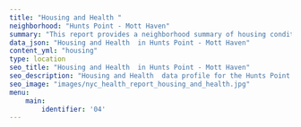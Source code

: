 ```yaml
---
title: "Housing and Health "
neighborhood: "Hunts Point - Mott Haven"
summary: "This report provides a neighborhood summary of housing conditions and related health outcomes. It also describes population characteristics that can increase vulnerability to housing hazards."
data_json: "Housing and Health  in Hunts Point - Mott Haven"
content_yml: "housing"
type: location
seo_title: "Housing and Health  in Hunts Point - Mott Haven"
seo_description: "Housing and Health  data profile for the Hunts Point - Mott Haven neighborhood of NYC."
seo_image: "images/nyc_health_report_housing_and_health.jpg"
menu:
    main:
        identifier: '04'
---
```

